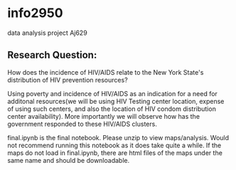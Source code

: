 # info2950
data analysis project
Aj629


## Research Question: 
How does the incidence of HIV/AIDS relate to the New York State's distribution of HIV prevention resources?

Using poverty and incidence of HIV/AIDS as an indication for a need for additonal resources(we will be using HIV Testing center location, expense of using such centers, and also the location of HIV condom distribution center availability).
More importantly we will observe how has the government responded to these HIV/AIDS clusters.

final.ipynb is the final notebook. Please unzip to view maps/analysis.
Would not recommend running this notebook as it does take quite a while.
If the maps do not load in final.ipynb, there are html files of the maps under the same name and should be downloadable.

